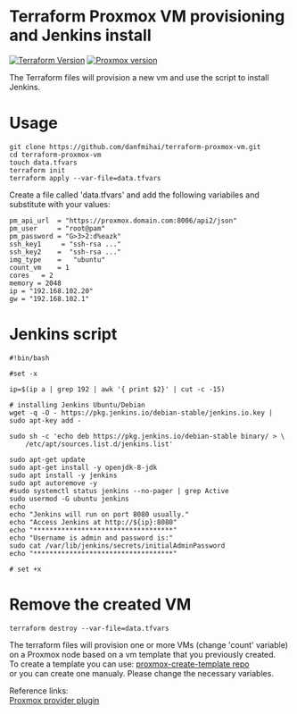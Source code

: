# Terraform Proxmox VM provisioning and Jenkins install

[![Terraform Version](https://img.shields.io/badge/Terraform-0.12.26-brightgreen.svg)](https://www.terraform.io/downloads.html) [![Proxmox version](https://img.shields.io/badge/Proxmox-6.2-brightgreen.svg)](https://www.proxmox.com/en/downloads)

The Terraform files will provision a new vm and use the script to install Jenkins.

# Usage
```
git clone https://github.com/danfmihai/terraform-proxmox-vm.git
cd terraform-proxmox-vm
touch data.tfvars
terraform init
terraform apply --var-file=data.tfvars
```
Create a file called 'data.tfvars' and add the following variabiles and substitute with your values:

```
pm_api_url  = "https://proxmox.domain.com:8006/api2/json"
pm_user     = "root@pam"
pm_password = "G>3>2:d%eazk"
ssh_key1     = "ssh-rsa ..."
ssh_key2    =  "ssh-rsa ..."
img_type    =   "ubuntu"
count_vm    = 1
cores   = 2
memory = 2048
ip = "192.168.102.20"
gw = "192.168.102.1"
```
# Jenkins script
```
#!bin/bash

#set -x

ip=$(ip a | grep 192 | awk '{ print $2}' | cut -c -15)

# installing Jenkins Ubuntu/Debian
wget -q -O - https://pkg.jenkins.io/debian-stable/jenkins.io.key | sudo apt-key add -

sudo sh -c 'echo deb https://pkg.jenkins.io/debian-stable binary/ > \
    /etc/apt/sources.list.d/jenkins.list'

sudo apt-get update
sudo apt-get install -y openjdk-8-jdk 
sudo apt install -y jenkins
sudo apt autoremove -y
#sudo systemctl status jenkins --no-pager | grep Active
sudo usermod -G ubuntu jenkins
echo
echo "Jenkins will run on port 8080 usually."
echo "Access Jenkins at http://${ip}:8080"
echo "***********************************"
echo "Username is admin and password is:"
sudo cat /var/lib/jenkins/secrets/initialAdminPassword
echo "***********************************"

# set +x

```

# Remove the created VM
```
terraform destroy --var-file=data.tfvars
```

The terraform files will provision one or more VMs (change 'count' variable) on a Proxmox node based on a vm template that you previously created.  
To create a template you can use:
[proxmox-create-template repo](https://github.com/danfmihai/proxmox-create-template)  
or you can create one manualy. Please change the necessary variables.

Reference links:  
[Proxmox provider plugin](https://github.com/Telmate/terraform-provider-proxmox)

